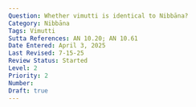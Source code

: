 ```yaml
---
Question: Whether vimutti is identical to Nibbāna?
Category: Nibbāna
Tags: Vimutti
Sutta References: AN 10.20; AN 10.61
Date Entered: April 3, 2025
Last Revised: 7-15-25
Review Status: Started
Level: 2
Priority: 2
Number: 
Draft: true
---
```


<!-- 

Notes:

The answer is not entirely clear. A common stock description says:

*nibbindaṁ virajjati virāgā vimuccati **vimuttasmiṁ vimuttamiti ñāṇaṁ hoti***

*khīṇā jāti vusitaṁ brahmacariyaṁ kataṁ karaṇīyaṁ nāparaṁ itthattāyāti pajānātīti* (SN 35.28; bold added)

Also:

Yampissa taṁ, bhikkhave, khayasmiṁ khaye ñāṇaṁ, tampi saupanisaṁ vadāmi, no anupanisaṁ. Kā ca, bhikkhave, khaye ñāṇassa upanisā? ‘Vimuttī’tissa vacanīyaṁ. 

*Vimuttimpāhaṁ, bhikkhave, saupanisaṁ vadāmi, no anupanisaṁ. Variant: Vimuttimpāhaṁ vimuttimpahaṁ. Kā ca, bhikkhave, vimuttiyā upanisā? ‘Virāgo’tissa vacanīyaṁ.*

“I say, bhikkhus, that the knowledge of destruction in regard to destruction has a proximate cause; it does not lack a proximate cause. And what is the proximate cause for the knowledge of destruction? It should be said: liberation.

*“I say, bhikkhus, that liberation too has a proximate cause; it does not lack a proximate cause. And what is the proximate cause for liberation? It should be said: dispassion….*([SN 12.23; Bodhi](https://suttacentral.net/sn12.23/en/bodhi?lang=en&reference=none&highlight=false))

Various questions arise: (1) since Nibbāna is asaṅkhata (unconditioned; UD 8??), then mustn’t it be distinct from vimutti in this case, since vimutti is said to have a cause, granted the word used in the above excerpt is “upanisaṃ”, not “saṅkhāra”?; (2) moreover, since vimutti is said to be the cause of something else, namely, knowledge of destruction, does that also indicate that it is distinct from Nibbāna

-->